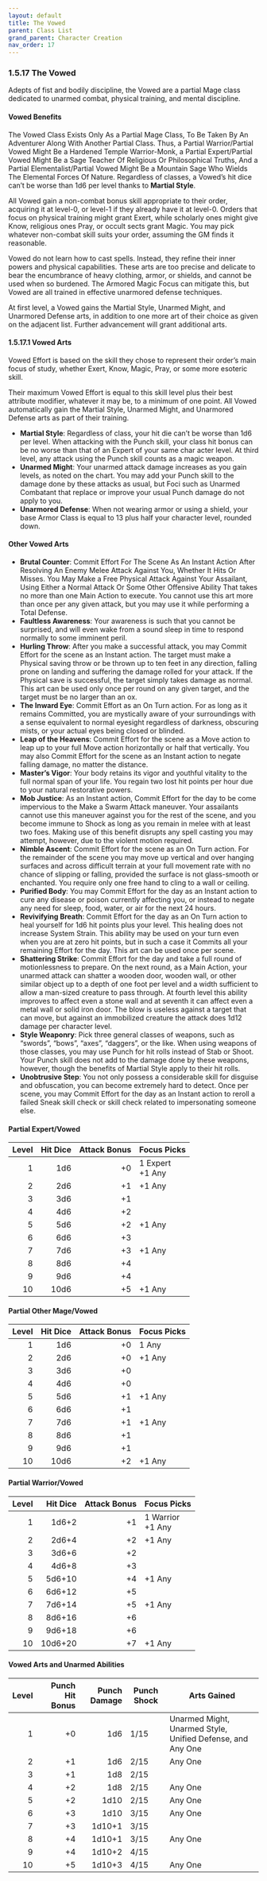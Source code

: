```yaml
---
layout: default
title: The Vowed
parent: Class List
grand_parent: Character Creation
nav_order: 17
---
```


### 1.5.17 The Vowed

Adepts of fist and bodily discipline, the Vowed are a partial Mage class dedicated to unarmed combat, physical training, and mental discipline.

#### Vowed Benefits

The Vowed Class Exists Only As a Partial Mage Class, To Be Taken By An Adventurer Along With Another Partial Class.
Thus, a Partial Warrior/Partial Vowed Might Be a Hardened Temple Warrior-Monk, a Partial Expert/Partial Vowed Might Be a Sage Teacher Of Religious Or Philosophical Truths, And a Partial Elementalist/Partial Vowed Might Be a Mountain Sage Who Wields The Elemental Forces Of Nature.
Regardless of classes, a Vowed’s hit dice can’t be worse than 1d6 per level thanks to **Martial Style**.

All Vowed gain a non-combat bonus skill appropriate to their order, acquiring it at level-0, or level-1 if they already have it at level-0.
Orders that focus on physical training might grant Exert, while scholarly ones might give Know, religious ones Pray, or occult sects grant Magic.
You may pick whatever non-combat skill suits your order, assuming the GM finds it reasonable.

Vowed do not learn how to cast spells.
Instead, they refine their inner powers and physical capabilities.
These arts are too precise and delicate to bear the encumbrance of heavy clothing, armor, or shields, and cannot be used when so burdened.
The Armored Magic Focus can mitigate this, but Vowed are all trained in effective unarmored defense techniques.

At first level, a Vowed gains the Martial Style, Unarmed Might, and Unarmored Defense arts, in addition to one more art of their choice as given on the adjacent list.
Further advancement will grant additional arts.

#### 1.5.17.1 Vowed Arts

Vowed Effort is based on the skill they chose to represent their order’s main focus of study, whether Exert, Know, Magic, Pray, or some more esoteric skill.

Their maximum Vowed Effort is equal to this skill level plus their best attribute modifier, whatever it may be, to a minimum of one point.
All Vowed automatically gain the Martial Style, Unarmed Might, and Unarmored Defense arts as part of their training.

- **Martial Style**: Regardless of class, your hit die can’t be worse than 1d6 per level.
  When attacking with the Punch skill, your class hit bonus can be no worse than that of an Expert of your same char acter level.
  At third level, any attack using the Punch skill counts as a magic weapon.
- **Unarmed Might**: Your unarmed attack damage increases as you gain levels, as noted on the chart.
  You may add your Punch skill to the damage done by these attacks as usual, but Foci such as Unarmed Combatant that replace or improve your usual Punch damage do not apply to you.
- **Unarmored Defense**: When not wearing armor or using a shield, your base Armor Class is equal to 13 plus half your character level, rounded down.

#### Other Vowed Arts

- **Brutal Counter**: Commit Effort For The Scene As An Instant Action After Resolving An Enemy Melee Attack Against You, Whether It Hits Or Misses.
  You May Make a Free Physical Attack Against Your Assailant, Using Either a Normal Attack Or Some Other Offensive Ability That takes no more than one Main Action to execute.
  You cannot use this art more than once per any given attack, but you may use it while performing a Total Defense.
- **Faultless Awareness**: Your awareness is such that you cannot be surprised, and will even wake from a sound sleep in time to respond normally to some imminent peril.
- **Hurling Throw**: After you make a successful attack, you may Commit Effort for the scene as an Instant action.
  The target must make a Physical saving throw or be thrown up to ten feet in any direction, falling prone on landing and suffering the damage rolled for your attack.
  If the Physical save is successful, the target simply takes damage as normal.
  This art can be used only once per round on any given target, and the target must be no larger than an ox.
- **The Inward Eye**: Commit Effort as an On Turn action.
  For as long as it remains Committed, you are mystically aware of your surroundings with a sense equivalent to normal eyesight regardless of darkness, obscuring mists, or your actual eyes being closed or blinded.
- **Leap of the Heavens**: Commit Effort for the scene as a Move action to leap up to your full Move action horizontally or half that vertically.
  You may also Commit Effort for the scene as an Instant action to negate falling damage, no matter the distance.
- **Master’s Vigor**: Your body retains its vigor and youthful vitality to the full normal span of your life.
  You regain two lost hit points per hour due to your natural restorative powers.
- **Mob Justice**: As an Instant action, Commit Effort for the day to be come impervious to the Make a Swarm Attack maneuver.
  Your assailants cannot use this maneuver against you for the rest of the scene, and you become immune to Shock as long as you remain in melee with at least two foes.
  Making use of this benefit disrupts any spell casting you may attempt, however, due to the violent motion required.
- **Nimble Ascent**: Commit Effort for the scene as an On Turn action.
  For the remainder of the scene you may move up vertical and over hanging surfaces and across difficult terrain at your full movement rate with no chance of slipping or falling, provided the surface is not glass-smooth or enchanted.
  You require only one free hand to cling to a wall or ceiling.
- **Purified Body**: You may Commit Effort for the day as an Instant action to cure any disease or poison currently affecting you, or instead to negate any need for sleep, food, water, or air for the next 24 hours.
- **Revivifying Breath**: Commit Effort for the day as an On Turn action to heal yourself for 1d6 hit points plus your level.
  This healing does not increase System Strain.
  This ability may be used on your turn even when you are at zero hit points, but in such a case it Commits all your remaining Effort for the day.
  This art can be used once per scene.
- **Shattering Strike**: Commit Effort for the day and take a full round of motionlessness to prepare.
  On the next round, as a Main Action, your unarmed attack can shatter a wooden door, wooden wall, or other similar object up to a depth of one foot per level and a width sufficient to allow a man-sized creature to pass through.
  At fourth level this ability improves to affect even a stone wall and at seventh it can affect even a metal wall or solid iron door.
  The blow is useless against a target that can move, but against an immobilized creature the attack does 1d12 damage per character level.
- **Style Weaponry**: Pick three general classes of weapons, such as “swords”, “bows”, “axes”, “daggers”, or the like.
  When using weapons of those classes, you may use Punch for hit rolls instead of Stab or Shoot.
  Your Punch skill does not add to the damage done by these weapons, however, though the benefits of Martial Style apply to their hit rolls.
- **Unobtrusive Step**: You not only possess a considerable skill for disguise and obfuscation, you can become extremely hard to detect.
  Once per scene, you may Commit Effort for the day as an Instant action to reroll a failed Sneak skill check or skill check related to impersonating someone else.

#### Partial Expert/Vowed

| Level | Hit Dice | Attack Bonus | Focus Picks        |
| ----: | -------: | -----------: | ------------------ |
|     1 |      1d6 |           +0 | 1 Expert<br>+1 Any |
|     2 |      2d6 |           +1 | +1 Any             |
|     3 |      3d6 |           +1 |                    |
|     4 |      4d6 |           +2 |                    |
|     5 |      5d6 |           +2 | +1 Any             |
|     6 |      6d6 |           +3 |                    |
|     7 |      7d6 |           +3 | +1 Any             |
|     8 |      8d6 |           +4 |                    |
|     9 |      9d6 |           +4 |                    |
|    10 |     10d6 |           +5 | +1 Any             |

#### Partial Other Mage/Vowed

| Level | Hit Dice | Attack Bonus | Focus Picks |
| ----: | -------: | -----------: | ----------- |
|     1 |      1d6 |           +0 | 1 Any       |
|     2 |      2d6 |           +0 | +1 Any      |
|     3 |      3d6 |           +0 |             |
|     4 |      4d6 |           +0 |             |
|     5 |      5d6 |           +1 | +1 Any      |
|     6 |      6d6 |           +1 |             |
|     7 |      7d6 |           +1 | +1 Any      |
|     8 |      8d6 |           +1 |             |
|     9 |      9d6 |           +1 |             |
|    10 |     10d6 |           +2 | +1 Any      |

#### Partial Warrior/Vowed

| Level | Hit Dice | Attack Bonus | Focus Picks         |
| ----: | -------: | -----------: | ------------------- |
|     1 |    1d6+2 |           +1 | 1 Warrior<br>+1 Any |
|     2 |    2d6+4 |           +2 | +1 Any              |
|     3 |    3d6+6 |           +2 |                     |
|     4 |    4d6+8 |           +3 |                     |
|     5 |   5d6+10 |           +4 | +1 Any              |
|     6 |   6d6+12 |           +5 |                     |
|     7 |   7d6+14 |           +5 | +1 Any              |
|     8 |   8d6+16 |           +6 |                     |
|     9 |   9d6+18 |           +6 |                     |
|    10 |  10d6+20 |           +7 | +1 Any              |

#### Vowed Arts and Unarmed Abilities

| Level | Punch Hit Bonus | Punch Damage | Punch Shock | Arts Gained                                                |
| ----: | --------------: | -----------: | ----------- | ---------------------------------------------------------- |
|     1 |              +0 |          1d6 | 1/15        | Unarmed Might, Unarmed Style, Unified Defense, and Any One |
|     2 |              +1 |          1d6 | 2/15        | Any One                                                    |
|     3 |              +1 |          1d8 | 2/15        |                                                            |
|     4 |              +2 |          1d8 | 2/15        | Any One                                                    |
|     5 |              +2 |         1d10 | 2/15        | Any One                                                    |
|     6 |              +3 |         1d10 | 3/15        | Any One                                                    |
|     7 |              +3 |       1d10+1 | 3/15        |                                                            |
|     8 |              +4 |       1d10+1 | 3/15        | Any One                                                    |
|     9 |              +4 |       1d10+2 | 4/15        |                                                            |
|    10 |              +5 |       1d10+3 | 4/15        | Any One                                                    |
